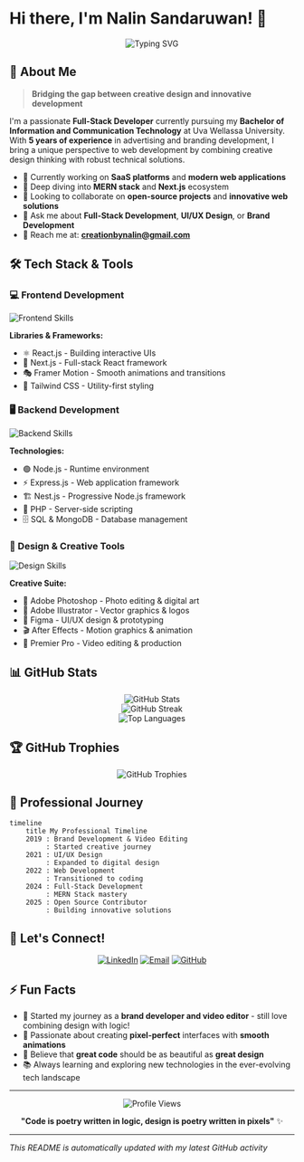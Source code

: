 # Hi there, I'm Nalin Sandaruwan! 👋

<div align="center">
  <img src="https://readme-typing-svg.herokuapp.com?font=Fira+Code&pause=1000&color=2196F3&center=true&vCenter=true&width=435&lines=Full-Stack+Developer;MERN+Stack+Enthusiast;UI%2FUX+Designer;Brand+Developer;Always+Learning!" alt="Typing SVG" />
</div>

## 🚀 About Me

> **Bridging the gap between creative design and innovative development**

I'm a passionate **Full-Stack Developer** currently pursuing my **Bachelor of Information and Communication Technology** at Uva Wellassa University. With **5 years of experience** in advertising and branding development, I bring a unique perspective to web development by combining creative design thinking with robust technical solutions.

- 🔭 Currently working on **SaaS platforms** and **modern web applications**
- 🌱 Deep diving into **MERN stack** and **Next.js** ecosystem
- 👯 Looking to collaborate on **open-source projects** and **innovative web solutions**
- 💬 Ask me about **Full-Stack Development**, **UI/UX Design**, or **Brand Development**
- 📧 Reach me at: **creationbynalin@gmail.com**

## 🛠️ Tech Stack & Tools

### 💻 Frontend Development
<div align="left">
  <img src="https://skillicons.dev/icons?i=react,nextjs,html,css,js,typescript,tailwind" alt="Frontend Skills" />
</div>

**Libraries & Frameworks:**
- ⚛️ React.js - Building interactive UIs
- 🚀 Next.js - Full-stack React framework
- 🎭 Framer Motion - Smooth animations and transitions
- 🎨 Tailwind CSS - Utility-first styling

### 🖥️ Backend Development
<div align="left">
  <img src="https://skillicons.dev/icons?i=nodejs,express,nestjs,php,mysql,mongodb" alt="Backend Skills" />
</div>

**Technologies:**
- 🟢 Node.js - Runtime environment
- ⚡ Express.js - Web application framework
- 🏗️ Nest.js - Progressive Node.js framework
- 🐘 PHP - Server-side scripting
- 🗄️ SQL & MongoDB - Database management

### 🎨 Design & Creative Tools
<div align="left">
  <img src="https://skillicons.dev/icons?i=ps,ai,figma,ae,pr" alt="Design Skills" />
</div>

**Creative Suite:**
- 🎨 Adobe Photoshop - Photo editing & digital art
- 🎯 Adobe Illustrator - Vector graphics & logos
- 📐 Figma - UI/UX design & prototyping
- 🎬 After Effects - Motion graphics & animation
- 🎥 Premier Pro - Video editing & production

## 📊 GitHub Stats

<div align="center">
  <img src="https://github-readme-stats.vercel.app/api?username=Nalin-Sandaruwan&theme=react&hide_border=true&include_all_commits=false&count_private=false" alt="GitHub Stats" />
  <br/>
  <img src="https://github-readme-streak-stats.herokuapp.com/?user=Nalin-Sandaruwan&theme=react&hide_border=true" alt="GitHub Streak" />
  <br/>
  <img src="https://github-readme-stats.vercel.app/api/top-langs/?username=Nalin-Sandaruwan&theme=react&hide_border=true&include_all_commits=false&count_private=false&layout=compact" alt="Top Languages" />
</div>

## 🏆 GitHub Trophies
<div align="center">
  <img src="https://github-profile-trophy.vercel.app/?username=Nalin-Sandaruwan&theme=react&no-frame=true&no-bg=true&margin-w=4" alt="GitHub Trophies" />
</div>

## 💼 Professional Journey

```mermaid
timeline
    title My Professional Timeline
    2019 : Brand Development & Video Editing
         : Started creative journey
    2021 : UI/UX Design
         : Expanded to digital design
    2022 : Web Development
         : Transitioned to coding
    2024 : Full-Stack Development
         : MERN Stack mastery
    2025 : Open Source Contributor
         : Building innovative solutions
```

## 🤝 Let's Connect!

<div align="center">
  
[![LinkedIn](https://img.shields.io/badge/LinkedIn-0077B5?style=for-the-badge&logo=linkedin&logoColor=white)](https://www.linkedin.com/in/nalin-sandaruwan-087954206/?originalSubdomain=lk)
[![Email](https://img.shields.io/badge/Email-D14836?style=for-the-badge&logo=gmail&logoColor=white)](mailto:creationbynalin@gmail.com)
[![GitHub](https://img.shields.io/badge/GitHub-100000?style=for-the-badge&logo=github&logoColor=white)](https://github.com/Nalin-Sandaruwan)

</div>

## ⚡ Fun Facts

- 🎨 Started my journey as a **brand developer and video editor** - still love combining design with logic!
- 🚀 Passionate about creating **pixel-perfect** interfaces with **smooth animations**
- 🌟 Believe that **great code** should be as beautiful as **great design**
- 📚 Always learning and exploring new technologies in the ever-evolving tech landscape

---

<div align="center">
  <img src="https://komarev.com/ghpvc/?username=Nalin-Sandaruwan&color=blue&style=flat-square&label=Profile+Views" alt="Profile Views" />
  
  **"Code is poetry written in logic, design is poetry written in pixels"** ✨
</div>

---
*This README is automatically updated with my latest GitHub activity*
